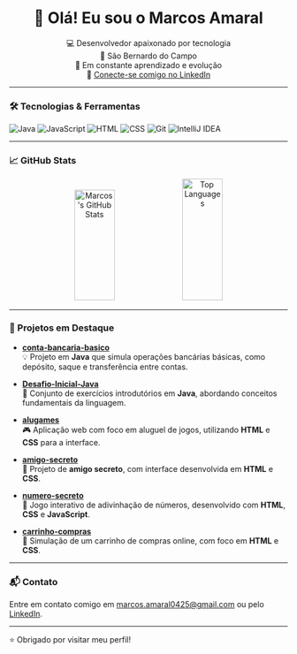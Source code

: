 <h1 align="center">👋 Olá! Eu sou o Marcos Amaral</h1>

<p align="center">
  💻 Desenvolvedor apaixonado por tecnologia<br>
  📍 São Bernardo do Campo<br>
  🌱 Em constante aprendizado e evolução<br>
  🔗 <a href="https://www.linkedin.com/in/marcos-amarall/">Conecte-se comigo no LinkedIn</a>
</p>

---

### 🛠️ Tecnologias & Ferramentas

![Java](https://img.shields.io/badge/Java-ED8B00?style=for-the-badge&logo=java&logoColor=white)
![JavaScript](https://img.shields.io/badge/JavaScript-F7DF1E?style=for-the-badge&logo=javascript&logoColor=black)
![HTML](https://img.shields.io/badge/HTML5-E34F26?style=for-the-badge&logo=html5&logoColor=white)
![CSS](https://img.shields.io/badge/CSS3-1572B6?style=for-the-badge&logo=css3&logoColor=white)
![Git](https://img.shields.io/badge/Git-F05032?style=for-the-badge&logo=git&logoColor=white)
![IntelliJ IDEA](https://img.shields.io/badge/IntelliJ%20IDEA-000000?style=for-the-badge&logo=intellij-idea&logoColor=white)

---

### 📈 GitHub Stats

<p align="center">
  <img src="https://github-readme-stats.vercel.app/api?username=marcospsamaral&show_icons=true&theme=tokyonight&locale=pt-br" alt="Marcos's GitHub Stats" width="38%" height=200 />
  <img src="https://github-readme-stats.vercel.app/api/top-langs/?username=marcospsamaral&layout=compact&theme=tokyonight&locale=pt-br" alt="Top Languages" width="38%" height=220 />
</p>

---

### 🚀 Projetos em Destaque

- [**conta-bancaria-basico**](https://github.com/marcospsamaral/conta-bancaria-basico)  
  💡 Projeto em **Java** que simula operações bancárias básicas, como depósito, saque e transferência entre contas.

- [**Desafio-Inicial-Java**](https://github.com/marcospsamaral/Desafio-Inicial-Java)  
  📘 Conjunto de exercícios introdutórios em **Java**, abordando conceitos fundamentais da linguagem.

- [**alugames**](https://github.com/marcospsamaral/alugames)  
  🎮 Aplicação web com foco em aluguel de jogos, utilizando **HTML** e **CSS** para a interface.

- [**amigo-secreto**](https://github.com/marcospsamaral/amigo-secreto)  
  🎁 Projeto de **amigo secreto**, com interface desenvolvida em **HTML** e **CSS**.

- [**numero-secreto**](https://github.com/marcospsamaral/numero-secreto)  
  🔢 Jogo interativo de adivinhação de números, desenvolvido com **HTML**, **CSS** e **JavaScript**.

- [**carrinho-compras**](https://github.com/marcospsamaral/carrinho-compras)  
  🛒 Simulação de um carrinho de compras online, com foco em **HTML** e **CSS**.

---

### 📬 Contato

Entre em contato comigo em [marcos.amaral0425@gmail.com](mailto:marcos.amaral0425@gmail.com) ou pelo [LinkedIn](https://www.linkedin.com/in/marcos-amarall/).

---

⭐ Obrigado por visitar meu perfil!
